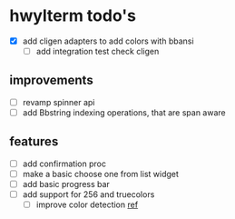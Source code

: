 # hwylterm todo's

- [x] add cligen adapters to add colors with bbansi
  - [ ] add integration test check cligen

## improvements

- [ ] revamp spinner api
- [ ] add Bbstring indexing operations, that are span aware

## features

- [ ] add confirmation proc
- [ ] make a basic choose one from list widget
- [ ] add basic progress bar
- [ ] add support for 256 and truecolors
  - [ ] improve color detection [ref](https://github.com/Textualize/rich/blob/4101991898ee7a09fe1706daca24af5e1e054862/rich/console.py#L791)

<!-- generated with <3 by daylinmorgan/todo -->
